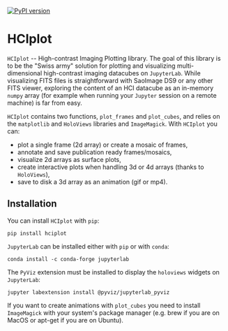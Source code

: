 [![PyPI version](https://badge.fury.io/py/hciplot.svg)](https://badge.fury.io/py/hciplot)

# HCIplot

``HCIplot`` -- High-contrast Imaging Plotting library. The goal of this
library is to be the "Swiss army" solution for plotting and visualizing 
multi-dimensional high-contrast imaging datacubes on ``JupyterLab``. 
While visualizing FITS files is straightforward with SaoImage DS9 or any
other FITS viewer, exploring the content of an HCI datacube as an 
in-memory ``numpy`` array (for example when running your ``Jupyter`` 
session on a remote machine) is far from easy. 

``HCIplot`` contains two functions, ``plot_frames`` and ``plot_cubes``,
and relies on the ``matplotlib`` and ``HoloViews`` libraries and 
``ImageMagick``. With ``HCIplot`` you can:

* plot a single frame (2d array) or create a mosaic of frames,  
* annotate and save publication ready frames/mosaics,
* visualize 2d arrays as surface plots,
* create interactive plots when handling 3d or 4d arrays (thanks to 
``HoloViews``),
* save to disk a 3d array as an animation (gif or mp4).

## Installation

You can install ``HCIplot`` with ``pip``:

```
pip install hciplot
```

``JupyterLab`` can be installed either with ``pip`` or with ``conda``:

```
conda install -c conda-forge jupyterlab
```

The ``PyViz`` extension must be installed to display the ``holoviews`` 
widgets on ``JupyterLab``:

```    
jupyter labextension install @pyviz/jupyterlab_pyviz
```

If you want to create animations with ``plot_cubes`` you need to install
``ImageMagick`` with your system's package manager (e.g. brew if you are 
on MacOS or apt-get if you are on Ubuntu). 